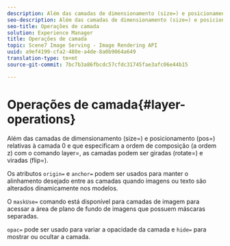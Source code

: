 ```yaml
---
description: Além das camadas de dimensionamento (size=) e posicionamento (pos=) relativas à camada 0 e que especificam a ordem de composição (a ordem z) com o comando layer=, as camadas podem ser giradas (rotate=) e viradas (flip=).
seo-description: Além das camadas de dimensionamento (size=) e posicionamento (pos=) relativas à camada 0 e que especificam a ordem de composição (a ordem z) com o comando layer=, as camadas podem ser giradas (rotate=) e viradas (flip=).
seo-title: Operações de camada
solution: Experience Manager
title: Operações de camada
topic: Scene7 Image Serving - Image Rendering API
uuid: a9ef4199-cfa2-480e-a4de-8a0b9064a649
translation-type: tm+mt
source-git-commit: 7bc7b3a86fbcdc57cfdc31745fae3afc06e44b15

---
```



# Operações de camada{#layer-operations}

Além das camadas de dimensionamento (size=) e posicionamento (pos=) relativas à camada 0 e que especificam a ordem de composição (a ordem z) com o comando layer=, as camadas podem ser giradas (rotate=) e viradas (flip=).

Os atributos `origin=` e `anchor=` podem ser usados para manter o alinhamento desejado entre as camadas quando imagens ou texto são alterados dinamicamente nos modelos.

O `maskUse=` comando está disponível para camadas de imagem para acessar a área de plano de fundo de imagens que possuem máscaras separadas.

`opac=` pode ser usado para variar a opacidade da camada e `hide=` para mostrar ou ocultar a camada.
